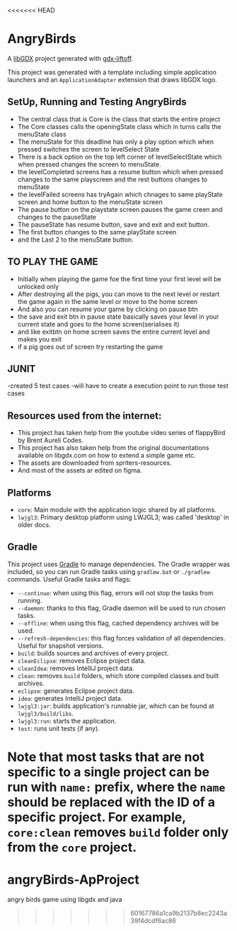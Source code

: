 <<<<<<< HEAD
# AngryBirds

A [libGDX](https://libgdx.com/) project generated with [gdx-liftoff](https://github.com/libgdx/gdx-liftoff).


This project was generated with a template including simple application launchers and an `ApplicationAdapter` extension that draws libGDX logo.

## SetUp, Running and Testing AngryBirds
 - The central class that is Core is the class that starts the entire project
 - The Core classes calls the openingState class which in turns calls the menuState class
 - The menuState for this deadline has only a play option which when pressed switches the screen to levelSelect State
 - There is a back option on the top left corner of levelSelectState which when pressed changes the screen to menuState.
 - the levelCompleted screens has a resume button which when pressed changes to the same playscreen and the rest buttons changes to menuState
 - the levelFailed screens has tryAgain which chnages to same playState screen and home button to the menuState screen
- The pause button  on the playstate screen pauses the game creen and changes to the pauseState 
- The pauseState has resume button, save and exit and exit button.
- The first button changes to the same playState screen
- and the Last 2 to the menuState button.

## TO PLAY THE GAME
 - Initially when playing the game foe the first time your first level will be unlocked only
 - After destroying all the pigs, you can move to the next level or restart the game again in the same level or move to the home screen
- And also you can resume your game by clicking on pause btn
- the save and exit btn in pause state basically saves your level in your current state and goes to the home screen(serialises it)
- and like exitbtn on home screen saves the entire current level and makes you exit
- if a pig goes out of screen try restarting the game


## JUNIT
-created 5 test cases
-will have to create a execution point to run those test cases


## Resources used from the internet:
- This project has taken help from the youtube video series of flappyBird by Brent Aureli Codes.
- This project has also taken help from the original documentations available on libgdx.com on how to extend a simple game etc.
- The assets are downloaded from spriters-resources.
- And most of the assets ar edited on figma.


## Platforms

- `core`: Main module with the application logic shared by all platforms.
- `lwjgl3`: Primary desktop platform using LWJGL3; was called 'desktop' in older docs.

## Gradle

This project uses [Gradle](https://gradle.org/) to manage dependencies.
The Gradle wrapper was included, so you can run Gradle tasks using `gradlew.bat` or `./gradlew` commands.
Useful Gradle tasks and flags:

- `--continue`: when using this flag, errors will not stop the tasks from running.
- `--daemon`: thanks to this flag, Gradle daemon will be used to run chosen tasks.
- `--offline`: when using this flag, cached dependency archives will be used.
- `--refresh-dependencies`: this flag forces validation of all dependencies. Useful for snapshot versions.
- `build`: builds sources and archives of every project.
- `cleanEclipse`: removes Eclipse project data.
- `cleanIdea`: removes IntelliJ project data.
- `clean`: removes `build` folders, which store compiled classes and built archives.
- `eclipse`: generates Eclipse project data.
- `idea`: generates IntelliJ project data.
- `lwjgl3:jar`: builds application's runnable jar, which can be found at `lwjgl3/build/libs`.
- `lwjgl3:run`: starts the application.
- `test`: runs unit tests (if any).

Note that most tasks that are not specific to a single project can be run with `name:` prefix, where the `name` should be replaced with the ID of a specific project.
For example, `core:clean` removes `build` folder only from the `core` project.
=======
# angryBirds-ApProject
angry birds game using libgdx and java
>>>>>>> 60167786a1ca9b2137b8ec2243a39f4dcdf6ac86
